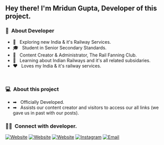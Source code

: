 <h2> Hey there! I'm Mridun Gupta, Developer of this project.</h2>

<h3> 👨 &nbsp;About Developer</h3>

- 🤔 &nbsp; Exploring new India & it's Railway Services.
- 🎓 &nbsp; Student in Senior Secondary Standards.
- 💼 &nbsp; Content Creator & Administrator, The Rail Fanning Club.
- 🌱 &nbsp; Learning about Indian Railways and it's all related subsidaries.
- ❤️ &nbsp; Loves my India & it's railway services.

<br/>

<h3> 💻 &nbsp;About this project</h3>

- ➡ &nbsp; Officially Developed.
- ➡ &nbsp; Assists our content creator and visitors to access our all links (we gave us in past with our posts).

<h3> 🤝🏻 &nbsp;Connect with developer.</h3>

<p align="left">
<a href="https://irfgrouppvt.github.io/rail_fanning_club_rfc"><img alt="Website" src="https://img.shields.io/badge/Website-https://irfgrouppvt.github.io/rail_fanning_club_rfc-blue?style=flat-square&logo=google-chrome"></a>
<a href="https://railfanningclub.travel.blog/"><img alt="Website" src="https://img.shields.io/badge/Website-https://railfanningclub.travel.blog/-blue?style=flat-square&logo=google-chrome"></a>
<a href="https://railfanningclub.travel.blog/donate-rfc"><img alt="Website" src="https://img.shields.io/badge/Website-https://railfanningclub.travel.blog/donate-rfc-blue?style=flat-square&logo=google-chrome"></a>
<a href="https://www.instagram.com/rail_fanning_club_rfc/"><img alt="Instagram" src="https://img.shields.io/badge/Instagram-rail_fanning_club_rfc-blue?style=flat-square&logo=instagram"></a>
<a href="mailto:irfgrouppvt@gmail.com"><img alt="Email" src="https://img.shields.io/badge/Email-irfgrouppvt@gmail.com-blue?style=flat-square&logo=gmail"></a>
</p>

